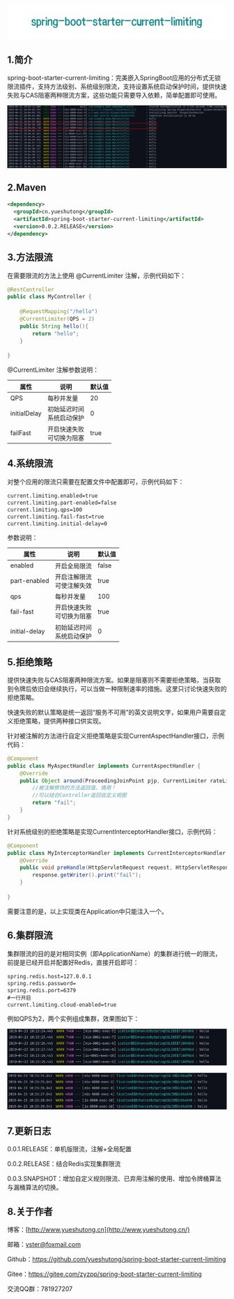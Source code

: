 ![](./picture/logo.jpg)

## 1.简介

spring-boot-starter-current-limiting：完美嵌入SpringBoot应用的分布式无锁限流插件，支持方法级别、系统级别限流，支持设置系统启动保护时间，提供快速失败与CAS阻塞两种限流方案，这些功能只需要导入依赖，简单配置即可使用。

![1555848355646](./picture/yulan.png)

## 2.Maven

```xml
<dependency>
  <groupId>cn.yueshutong</groupId>
  <artifactId>spring-boot-starter-current-limiting</artifactId>
  <version>0.0.2.RELEASE</version>
</dependency>
```

## 3.方法限流

在需要限流的方法上使用 @CurrentLimiter 注解，示例代码如下：

```java
@RestController
public class MyController {

    @RequestMapping("/hello")
    @CurrentLimiter(QPS = 2)
    public String hello(){
        return "hello";
    }

}
```

@CurrentLimiter 注解参数说明：

| 属性         | 说明         | 默认值 |
| ------------ | ------------ | ------ |
| QPS          | 每秒并发量   | 20     |
| initialDelay | 初始延迟时间<br>系统启动保护 | 0      |
| failFast     | 开启快速失败<br>可切换为阻塞 | true   |

## 4.系统限流

对整个应用的限流只需要在配置文件中配置即可，示例代码如下：

```properties
current.limiting.enabled=true
current.limiting.part-enabled=false
current.limiting.qps=100
current.limiting.fail-fast=true
current.limiting.initial-delay=0
```

参数说明：

| 属性          | 说明         | 默认值 |
| ------------- | ------------ | ------ |
| enabled       | 开启全局限流 | false  |
| part-enabled  | 开启注解限流<br>可使注解失效 | true   |
| qps           | 每秒并发量   | 100    |
| fail-fast     | 开启快速失败<br>可切换为阻塞 | true   |
| initial-delay | 初始延迟时间<br>系统启动保护 | 0      |

## 5.拒绝策略

提供快速失败与CAS阻塞两种限流方案。如果是阻塞则不需要拒绝策略，当获取到令牌后依旧会继续执行，可以当做一种限制速率的措施。这里只讨论快速失败的拒绝策略。

快速失败的默认策略是统一返回“服务不可用”的英文说明文字，如果用户需要自定义拒绝策略，提供两种接口供实现。

针对被注解的方法进行自定义拒绝策略是实现CurrentAspectHandler接口，示例代码：

```java
@Component
public class MyAspectHandler implements CurrentAspectHandler {
    @Override
    public Object around(ProceedingJoinPoint pjp, CurrentLimiter rateLimiter) throws Throwable {
        //被注解修饰的方法返回值，慎用！
        //可以结合Controller返回自定义视图
        return "fail";
    }
}
```

针对系统级别的拒绝策略是实现CurrentInterceptorHandler接口，示例代码：

```java
@Component
public class MyInterceptorHandler implements CurrentInterceptorHandler {
    @Override
    public void preHandle(HttpServletRequest request, HttpServletResponse response, Object handler) throws Exception {
        response.getWriter().print("fail");
    }

}
```
需要注意的是，以上实现类在Application中只能注入一个。

## 6.集群限流

集群限流的目的是对相同实例（即ApplicationName）的集群进行统一的限流，前提是已经开启并配置好Redis，直接开启即可：

```properties
spring.redis.host=127.0.0.1
spring.redis.password=
spring.redis.port=6379
#一行开启
current.limiting.cloud-enabled=true
```
例如QPS为2，两个实例组成集群，效果图如下：

![](./picture/jiqun1.jpg)

![](./picture/jiqun2.jpg)

## 7.更新日志

0.0.1.RELEASE：单机版限流，注解+全局配置

0.0.2.RELEASE：结合Redis实现集群限流

0.0.3.SNAPSHOT：增加自定义规则限流、已弃用注解的使用、增加令牌桶算法与漏桶算法的切换。

## 8.关于作者

博客：[http://www.yueshutong.cn](http://www.yueshutong.cn/)

邮箱：[yster@foxmail.com](mailto:yster@foxmail.com)

Github：<https://github.com/yueshutong/spring-boot-starter-current-limiting>

Gitee：<https://gitee.com/zyzpp/spring-boot-starter-current-limiting>

交流QQ群：781927207
